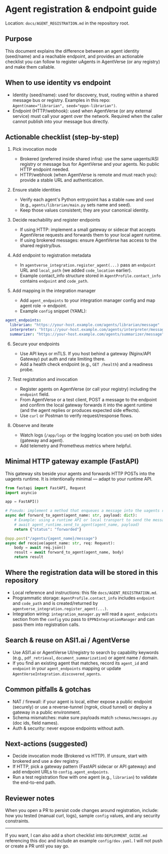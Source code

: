 Agent registration & endpoint guide
=================================

Location: `docs/AGENT_REGISTRATION.md` in the repository root.

Purpose
-------

This document explains the difference between an agent identity (seed/name) and a reachable endpoint, and provides an actionable checklist you can follow to register uAgents in AgentVerse (or any registry) and make them callable.

When to use identity vs endpoint
--------------------------------

- Identity (seed/name): used for discovery, trust, routing within a shared message bus or registry. Examples in this repo: `Agent(name="librarian", seed="eppn-librarian")`.
- Endpoint (HTTP/webhook): used when AgentVerse (or any external service) must call your agent over the network. Required when the caller cannot publish into your message bus directly.

Actionable checklist (step-by-step)
-----------------------------------

1. Pick invocation mode
   - Brokered (preferred inside shared infra): use the same uagents/ASI registry or message bus for AgentVerse and your agents. No public HTTP endpoint needed.
   - HTTP/webhook (when AgentVerse is remote and must reach you): provide a stable URL and authentication.

2. Ensure stable identities
   - Verify each agent's Python entrypoint has a stable `name` and `seed` (e.g., `agents/librarian/main.py` sets name and seed).
   - Keep those values consistent; they are your canonical identity.

3. Decide reachability and register endpoints
   - If using HTTP: implement a small gateway or sidecar that accepts AgentVerse requests and forwards them to your local agent runtime.
   - If using brokered messages: ensure AgentVerse has access to the shared registry/bus.

4. Add endpoint to registration metadata
   - In `agentverse_integration.register_agent(...)` pass an `endpoint` URL and `local_path` (we added `code_location` earlier).
   - Example contact_info structure stored in `AgentProfile.contact_info` contains `endpoint` and `code_path`.

5. Add mapping in the integration manager
   - Add `agent_endpoints` to your integration manager config and map agent role -> endpoint.
   - Example `config` snippet (YAML):

```yaml
agent_endpoints:
  librarian: "https://your-host.example.com/agents/librarian/message"
  interpreter: "https://your-host.example.com/agents/interpreter/message"
  summarizer: "https://your-host.example.com/agents/summarizer/message"
```

6. Secure your endpoints
   - Use API keys or mTLS. If you host behind a gateway (Nginx/API Gateway) put auth and rate limiting there.
   - Add a health check endpoint (e.g., `GET /health`) and a readiness probe.

7. Test registration and invocation
   - Register agents on AgentVerse (or call your registry) including the `endpoint` field.
   - From AgentVerse or a test client, POST a message to the endpoint and confirm the local gateway forwards it into the agent runtime (and the agent replies or produces expected side effects).
   - Use `curl` or Postman to verify request/response flows.

8. Observe and iterate
   - Watch logs (`/app/logs` or the logging location you use) on both sides (gateway and agent).
   - Add telemetry and Prometheus metrics where helpful.

Minimal HTTP gateway example (FastAPI)
--------------------------------------

This gateway sits beside your agents and forwards HTTP POSTs into the uagents runtime. It is intentionally minimal — adapt to your runtime API.

```python
from fastapi import FastAPI, Request
import asyncio

app = FastAPI()

# Pseudo: implement a method that enqueues a message into the uagents runtime
async def forward_to_agent(agent_name: str, payload: dict):
    # Example: using a runtime API or local transport to send the message
    # await agent_runtime.send_to_agent(agent_name, payload)
    return {"status": "forwarded"}

@app.post("/agents/{agent_name}/message")
async def receive(agent_name: str, req: Request):
    body = await req.json()
    result = await forward_to_agent(agent_name, body)
    return result
```

Where the registration data will be stored in this repository
-------------------------------------------------------------

- Local reference and instructions: this file `docs/AGENT_REGISTRATION.md`.
- Programmatic storage: `AgentProfile.contact_info` includes `endpoint` and `code_path` and is created/returned by `agentverse_integration.register_agent(...)`.
- Integration wiring: `integration_manager.py` will read a `agent_endpoints` section from the `config` you pass to `EPPNIntegrationManager` and can pass them into registration calls.

Search & reuse on ASI1.ai / AgentVerse
--------------------------------------

- Use ASI1.ai or AgentVerse UI/registry to search by capability keywords (e.g., `pdf_retrieval`, `document_summarization`) or agent name / domain.
- If you find an existing agent that matches, record its `agent_id` and `endpoint` in your `agent_endpoints` mapping or update `AgentVerseIntegration.discovered_agents`.

Common pitfalls & gotchas
------------------------

- NAT / firewall: if your agent is local, either expose a public endpoint (securely) or use a reverse-tunnel (ngrok, cloud tunnel) or deploy a gateway in a public environment.
- Schema mismatches: make sure payloads match `schemas/messages.py` (doc ids, field names).
- Auth & security: never expose endpoints without auth.

Next-actions (suggested)
------------------------

- Decide invocation mode (Brokered vs HTTP). If unsure, start with brokered and use a dev registry.
- If HTTP, pick a gateway pattern (FastAPI sidecar or API gateway) and add endpoint URLs to `config.agent_endpoints`.
- Run a test registration flow with one agent (e.g., `librarian`) to validate the end-to-end path.

Reviewer notes
--------------

When you open a PR to persist code changes around registration, include: how you tested (manual curl, logs), sample `config` values, and any security constraints.

---

If you want, I can also add a short checklist into `DEPLOYMENT_GUIDE.md` referencing this doc and include an example `config/dev.yaml`. I will not push or create a PR until you say go.

